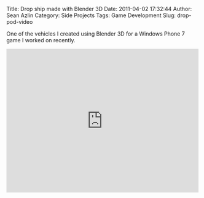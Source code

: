 Title: Drop ship made with Blender 3D
Date: 2011-04-02 17:32:44
Author: Sean Azlin
Category: Side Projects
Tags: Game Development
Slug: drop-pod-video

One of the vehicles I created using Blender 3D for a Windows Phone 7 game I worked on recently.
<iframe src="http://www.tumblr.com/video/seanazlin/4296970091/500" id="tumblr_video_iframe_4296970091" class="tumblr_video_iframe" width="500" height="375" style="display:block;background-color:transparent;overflow:hidden;" allowtransparency="true" frameborder="0" scrolling="no" webkitallowfullscreen mozallowfullscreen allowfullscreen></iframe>
